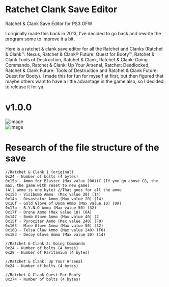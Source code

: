 # Ratchet Clank Save Editor
Ratchet &amp; Clank Save Editor for PS3 OFW

I originally made this back in 2013, I've decided to go back and rewrite the program some to improve it a bit.

Here is a ratchet & clank save editor for all the Ratchet and Clanks (Ratchet & Clank™: Nexus, Ratchet & Clank® Future: Quest for Booty™, Ratchet & Clank Tools of Destruction, Ratchet & Clank, Ratchet & Clank: Going Commando, Ratchet & Clank: Up Your Arsenal, Ratchet: Deadlocked, Ratchet & Clank Future: Tools of Destruction and Ratchet & Clank Future: Quest for Booty). 
I made this for fun for myself at first, but then figured that maybe others want to have a little advantage in the game also, so I decided to release it for ya.

# v1.0.0 <br>
![image](https://github.com/primetime43/Ratchet-Clank-Save-Editor/assets/12754111/67a44823-69b7-48c5-b250-a9612d77b698)
<br>
![image](https://github.com/primetime43/Ratchet-Clank-Save-Editor/assets/12754111/09c98af7-4aba-4fff-93b3-a867563370d0)


# Research of the file structure of the save
```
//Ratchet & Clank 1 (original)
0x24 - Number of bolts (4 bytes)
0x15b - Ammo for Blaster (Max value 200)(C (If you go above C8, the max, the game with reset to new game) 
(All ammo is one byte) //That goes for all the ammo
0x153 - Visibomb Ammo  (Max value 20) (14)
0x14b - Devastator Ammo (Max value 20) (14)
0x16f - Gold Glove of Doom Ammo (Max value 10) (0A)
0x17b - R.Y.N.O Ammo (Max value 50) (32)
0x17f - Drone Ammo (Max value 10) (0A)
0x147 - Bomb Glove Ammo (Max value 40) (2
0x15f - Pyrociter Ammo (Max value 240) (F0)
0x163 - Mine Glove Ammo (Max value 50) (32)
0x16B - Telsa Claw Ammo (Max value 240) (F0)
0x183 - Decoy Glove Ammo (Max value 20) (14)

//Ratchet & Clank 2: Going Commando
0x24 - Number of bolts (4 bytes)
0x28 - Number of Raritanium (4 bytes)

//Ratchet & Clank: Up Your Arsenal
0x24 - Number of bolts (4 bytes)

//Ratchet & Clank Quest For Booty
0x274 - Number of bolts (4 bytes)
```

